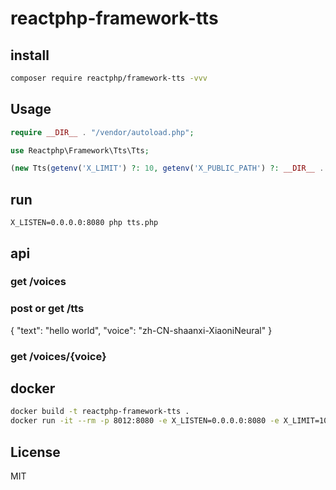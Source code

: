 # reactphp-framework-tts

## install
```bash
composer require reactphp/framework-tts -vvv
```

## Usage
```php
require __DIR__ . "/vendor/autoload.php";

use Reactphp\Framework\Tts\Tts;

(new Tts(getenv('X_LIMIT') ?: 10, getenv('X_PUBLIC_PATH') ?: __DIR__ . '/public/'))->run();

```

## run

```
X_LISTEN=0.0.0.0:8080 php tts.php
```


## api

### get /voices

### post or get /tts

{
    "text": "hello world",
    "voice": "zh-CN-shaanxi-XiaoniNeural"
}

### get /voices/{voice}


## docker

```bash
docker build -t reactphp-framework-tts .
docker run -it --rm -p 8012:8080 -e X_LISTEN=0.0.0.0:8080 -e X_LIMIT=10 -e X_PUBLIC_PATH=/var/www/examples/public reactphp-framework-tts php /var/www/examples/01.php
```


## License
MIT
